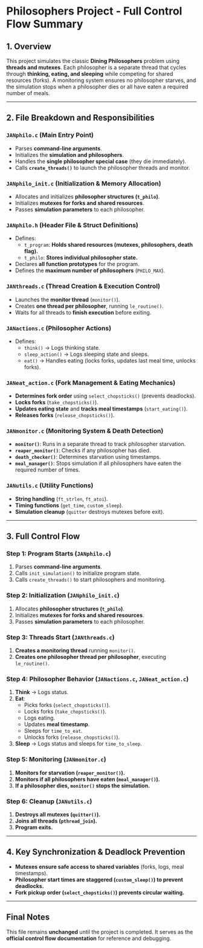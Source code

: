 # **Philosophers Project - Full Control Flow Summary**

## **1. Overview**
This project simulates the classic **Dining Philosophers** problem using **threads and mutexes**. Each philosopher is a separate thread that cycles through **thinking, eating, and sleeping** while competing for shared resources (forks). A monitoring system ensures no philosopher starves, and the simulation stops when a philosopher dies or all have eaten a required number of meals.

---

## **2. File Breakdown and Responsibilities**

### **`JANphilo.c` (Main Entry Point)**
- Parses **command-line arguments**.
- Initializes the **simulation and philosophers**.
- Handles the **single philosopher special case** (they die immediately).
- Calls **`create_threads()`** to launch the philosopher threads and monitor.

### **`JANphilo_init.c` (Initialization & Memory Allocation)**
- Allocates and initializes **philosopher structures (`t_philo`)**.
- Initializes **mutexes for forks and shared resources**.
- Passes **simulation parameters** to each philosopher.

### **`JANphilo.h` (Header File & Struct Definitions)**
- Defines:
  - `t_program`: **Holds shared resources (mutexes, philosophers, death flag).**
  - `t_philo`: **Stores individual philosopher state.**
- Declares **all function prototypes** for the program.
- Defines the **maximum number of philosophers** (`PHILO_MAX`).

### **`JANthreads.c` (Thread Creation & Execution Control)**
- Launches the **monitor thread** (`monitor()`).
- Creates **one thread per philosopher**, running `le_routine()`.
- Waits for all threads to **finish execution** before exiting.

### **`JANactions.c` (Philosopher Actions)**
- Defines:
  - `think()` → Logs thinking state.
  - `sleep_action()` → Logs sleeping state and sleeps.
  - `eat()` → Handles eating (locks forks, updates last meal time, unlocks forks).

### **`JANeat_action.c` (Fork Management & Eating Mechanics)**
- **Determines fork order** using `select_chopsticks()` (prevents deadlocks).
- **Locks forks** (`take_chopsticks()`).
- **Updates eating state** and **tracks meal timestamps** (`start_eating()`).
- **Releases forks** (`release_chopsticks()`).

### **`JANmonitor.c` (Monitoring System & Death Detection)**
- **`monitor()`**: Runs in a separate thread to track philosopher starvation.
- **`reaper_monitor()`**: Checks if any philosopher has died.
- **`death_checker()`**: Determines starvation using timestamps.
- **`meal_manager()`**: Stops simulation if all philosophers have eaten the required number of times.

### **`JANutils.c` (Utility Functions)**
- **String handling** (`ft_strlen`, `ft_atoi`).
- **Timing functions** (`get_time`, `custom_sleep`).
- **Simulation cleanup** (`quitter` destroys mutexes before exit).

---

## **3. Full Control Flow**
### **Step 1: Program Starts (`JANphilo.c`)**
1. Parses **command-line arguments**.
2. Calls `init_simulation()` to initialize program state.
3. Calls `create_threads()` to start philosophers and monitoring.

### **Step 2: Initialization (`JANphilo_init.c`)**
1. Allocates **philosopher structures (`t_philo`)**.
2. Initializes **mutexes for forks and shared resources**.
3. Passes **simulation parameters** to each philosopher.

### **Step 3: Threads Start (`JANthreads.c`)**
1. **Creates a monitoring thread** running `monitor()`.
2. **Creates one philosopher thread per philosopher**, executing `le_routine()`.

### **Step 4: Philosopher Behavior (`JANactions.c`, `JANeat_action.c`)**
1. **Think** → Logs status.
2. **Eat**:
   - Picks forks (`select_chopsticks()`).
   - Locks forks (`take_chopsticks()`).
   - Logs eating.
   - Updates **meal timestamp**.
   - Sleeps for `time_to_eat`.
   - Unlocks forks (`release_chopsticks()`).
3. **Sleep** → Logs status and sleeps for `time_to_sleep`.

### **Step 5: Monitoring (`JANmonitor.c`)**
1. **Monitors for starvation (`reaper_monitor()`).**
2. **Monitors if all philosophers have eaten (`meal_manager()`).**
3. **If a philosopher dies, `monitor()` stops the simulation.**

### **Step 6: Cleanup (`JANutils.c`)**
1. **Destroys all mutexes (`quitter()`).**
2. **Joins all threads (`pthread_join`).**
3. **Program exits.**

---

## **4. Key Synchronization & Deadlock Prevention**
- **Mutexes ensure safe access to shared variables** (forks, logs, meal timestamps).
- **Philosopher start times are staggered (`custom_sleep()`) to prevent deadlocks.**
- **Fork pickup order (`select_chopsticks()`) prevents circular waiting.**

---

## **Final Notes**
This file remains **unchanged** until the project is completed. It serves as the **official control flow documentation** for reference and debugging.

